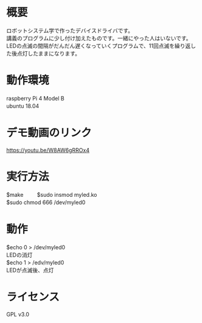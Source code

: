 # 概要
ロボットシステム学で作ったデバイスドライバです。  
講義のプログラムに少し付け加えたものです。一緒にやった人はいないです。  
LEDの点滅の間隔がだんだん遅くなっていくプログラムで、11回点滅を繰り返した後点灯したままになります。    　

# 動作環境
raspberry Pi 4 Model B 　　  
ubuntu 18.04 　　  


# デモ動画のリンク
https://youtu.be/W8AW6gRROx4

# 実行方法
$make 　　
$sudo insmod myled.ko  
$sudo chmod 666 /dev/myled0 　　  

# 動作
$echo 0 > /dev/myled0 　　  
LEDの消灯 　　  
$echo 1 > /edv/myled0 　　  
LEDが点滅後、点灯 　　  
 
# ライセンス
GPL v3.0
